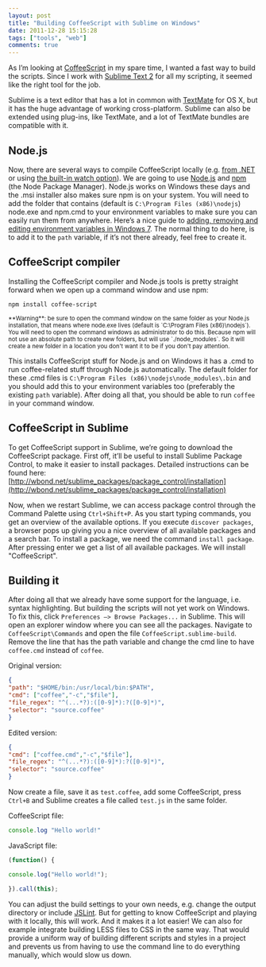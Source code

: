 ```yaml
---
layout: post
title: "Building CoffeeScript with Sublime on Windows"
date: 2011-12-28 15:15:28
tags: ["tools", "web"]
comments: true
---
```

As I’m looking at [CoffeeScript](http://coffeescript.org/) in my spare time, I wanted a fast way to build the scripts. Since I work with [Sublime Text 2](http://www.sublimetext.com/) for all my scripting, it seemed like the right tool for the job.

Sublime is a text editor that has a lot in common with [TextMate](http://macromates.com/) for OS X, but it has the huge advantage of working cross-platform. Sublime can also be extended using plug-ins, like TextMate, and a lot of TextMate bundles are compatible with it.

## Node.js

Now, there are several ways to compile CoffeeScript locally (e.g. [from .NET](http://stackoverflow.com/questions/2879401/how-can-i-compile-coffeescript-from-net) or using [the built-in watch option](http://jashkenas.github.com/coffee-script/#usage)). We are going to use [Node.js](http://nodejs.org/) and [npm](http://npmjs.org/) (the Node Package Manager). Node.js works on Windows these days and the .msi installer also makes sure npm is on your system. You will need to add the folder that contains (default is `C:\Program Files (x86)\nodejs`) node.exe and npm.cmd to your environment variables to make sure you can easily run them from anywhere. Here’s a nice guide to [adding, removing and editing environment variables in Windows 7](http://www.itechtalk.com/thread3595.html). The normal thing to do here, is to add it to the `path` variable, if it’s not there already, feel free to create it.

## CoffeeScript compiler

Installing the CoffeeScript compiler and Node.js tools is pretty straight forward when we open up a command window and use npm:

```console
npm install coffee-script
```

<span style="font-size:smaller;">
    **Warning**: be sure to open the command window on the same folder as your Node.js installation, that means where node.exe lives (default is `C:\Program Files (x86)\nodejs`).
    You will need to open the command windows as administrator to do this.
    Because npm will not use an absolute path to create new folders, but will use `./node_modules`.
    So it will create a new folder in a location you don't want it to be if you don't pay attention.
</span>

This installs CoffeeScript stuff for Node.js and on Windows it has a .cmd to run coffee-related stuff through Node.js automatically. The default folder for these .cmd files is `C:\Program Files (x86)\nodejs\node_modules\.bin` and you should add this to your environment variables too (preferably the existing `path` variable). After doing all that, you should be able to run `coffee` in your command window.

## CoffeeScript in Sublime

To get CoffeeScript support in Sublime, we’re going to download the CoffeeScript package. First off, it’ll be useful to install Sublime Package Control, to make it easier to install packages. Detailed instructions can be found here: [http://wbond.net/sublime_packages/package_control/installation](http://wbond.net/sublime_packages/package_control/installation)

Now, when we restart Sublime, we can access package control through the Command Palette using `Ctrl+Shift+P`. As you start typing commands, you get an overview of the available options. If you execute `discover packages`, a browser pops up giving you a nice overview of all available packages and a search bar. To install a package, we need the command `install package`. After pressing enter we get a list of all available packages. We will install "CoffeeScript".

## Building it

After doing all that we already have some support for the language, i.e. syntax highlighting. But building the scripts will not yet work on Windows. To fix this, click `Preferences –> Browse Packages...` in Sublime. This will open an explorer window where you can see all the packages. Navigate to `CoffeeScript\Commands` and open the file `CoffeeScript.sublime-build`. Remove the line that has the path variable and change the cmd line to have `coffee.cmd` instead of `coffee`.

Original version:
```json
{
"path": "$HOME/bin:/usr/local/bin:$PATH",
"cmd": ["coffee","-c","$file"],
"file_regex": "^(...*?):([0-9]*):?([0-9]*)",
"selector": "source.coffee"
}
```

Edited version:
```json
{
"cmd": ["coffee.cmd","-c","$file"],
"file_regex": "^(...*?):([0-9]*):?([0-9]*)",
"selector": "source.coffee"
}
```

Now create a file, save it as `test.coffee`, add some CoffeeScript, press `Ctrl+B` and Sublime creates a file called `test.js` in the same folder.

CoffeeScript file:
```js
console.log "Hello world!"
```

JavaScript file:
```js
(function() {

console.log("Hello world!");

}).call(this);
```

You can adjust the build settings to your own needs, e.g. change the output directory or include [JSLint](http://www.jslint.com/). But for getting to know CoffeeScript and playing with it locally, this will work. And it makes it a lot easier! We can also for example integrate building LESS files to CSS in the same way. That would provide a uniform way of building different scripts and styles in a project and prevents us from having to use the command line to do everything manually, which would slow us down.
